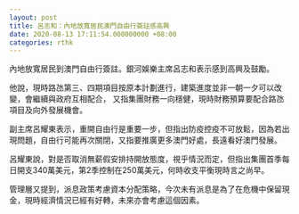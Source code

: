```yaml
---
layout: post
title: 呂志和：內地放寬居民澳門自由行簽註感高興
date: 2020-08-13 17:11:54.000000000 +08:00
categories: rthk
---
```


內地放寬居民到澳門自由行簽註。銀河娛樂主席呂志和表示感到高興及鼓勵。

他說，現時路氹第三、四期項目按原本計劃進行，建築進度並非一朝一夕可以改變，會繼續與政府互相配合， 又指集團財務一向穩健，現時財務預算要配合路氹項目及向外發展機會。

副主席呂耀東表示，重開自由行是重要一步，但指出防疫控疫不可放鬆，因為若出現問題，自由行可能再次關閉，又指要推廣更多澳門好處，長遠看好澳門發展。

呂耀東說，對是否取消無薪假安排持開放態度，視乎情況而定，但指出集團首季每日開支340萬美元，第2季控制在250萬美元，何時收支平衡現時言之尚早。

管理層又提到，派息政策考慮資本分配策略，今次未有派息是為了在危機中保留現金，現時經濟情況已經有好轉，未來亦會考慮這個因素。
